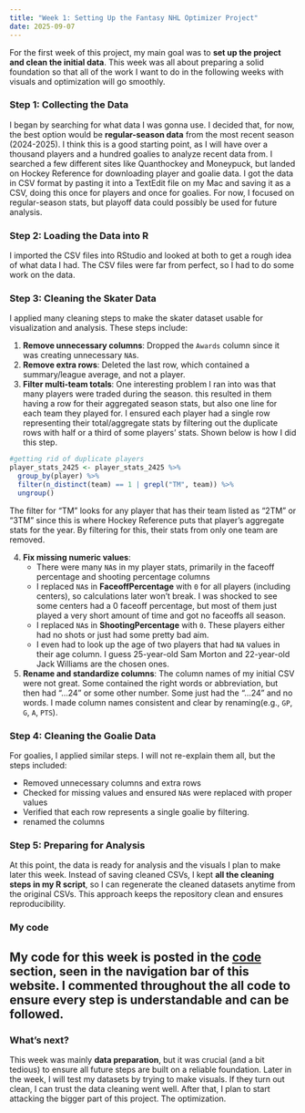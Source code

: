 ```yaml
---
title: "Week 1: Setting Up the Fantasy NHL Optimizer Project"
date: 2025-09-07
---
```


For the first week of this project, my main goal was to **set up the project and clean the initial data**. This week was all about preparing a solid foundation so that all of the work I want to do in the following weeks with visuals and optimization will go smoothly.

### Step 1: Collecting the Data
I began by searching for what data I was gonna use. I decided that, for now, the best option would be **regular-season data** from the most recent season (2024-2025). I think this is a good starting point, as I will have over a thousand players and a hundred goalies to analyze recent data from. I searched a few different sites like Quanthockey and Moneypuck, but landed on Hockey Reference for downloading player and goalie data. I got the data in CSV format by pasting it into a TextEdit file on my Mac and saving it as a CSV, doing this once for players and once for goalies. For now, I focused on regular-season stats, but playoff data could possibly be used for future analysis.

### Step 2: Loading the Data into R
I imported the CSV files into RStudio and looked at both to get a rough idea of what data I had. The CSV files were far from perfect, so I had to do some work on the data. 

### Step 3: Cleaning the Skater Data
I applied many cleaning steps to make the skater dataset usable for visualization and analysis. These steps include:

1. **Remove unnecessary columns**: Dropped the `Awards` column since it was creating unnecessary `NA`s.  
2. **Remove extra rows**: Deleted the last row, which contained a summary/league average, and not a player.  
3. **Filter multi-team totals**: One interesting problem I ran into was that many players were traded during the season. this resulted in them having a row for their aggregated season stats, but also one line for each team they played for. I ensured each player had a single row representing their total/aggregate stats by filtering out the duplicate rows with half or a third of some players’ stats. Shown below is how I did this step. 

```r
#getting rid of duplicate players
player_stats_2425 <- player_stats_2425 %>%
  group_by(player) %>%
  filter(n_distinct(team) == 1 | grepl("TM", team)) %>%
  ungroup()
```

The filter for “TM” looks for any player that has their team listed as “2TM” or “3TM” since this is where Hockey Reference puts that player’s aggregate stats for the year. By filtering for this, their stats from only one team are removed.

4. **Fix missing numeric values**:
   - There were many `NA`s in my player stats, primarily in the faceoff percentage and shooting percentage columns
   - I replaced `NA`s in **FaceoffPercentage** with `0` for all players (including centers), so calculations later won’t break. I was shocked to see some centers had a 0 faceoff percentage, but most of them just played a very short amount of time and got no faceoffs all season.
   - I replaced `NA`s in **ShootingPercentage** with `0`. These players either had no shots or just had some pretty bad aim.
   - I even had to look up the age of two players that had `NA` values in their age column. I guess 25-year-old Sam Morton and 22-year-old Jack Williams are the chosen ones. 
5. **Rename and standardize columns**: The column names of my initial CSV were not great. Some contained the right words or abbreviation, but then had “…24” or some other number. Some just had the “…24” and no words. I made column names consistent and clear by renaming(e.g., `GP`, `G`, `A`, `PTS`).  

### Step 4: Cleaning the Goalie Data
For goalies, I applied similar steps. I will not re-explain them all, but the steps included:
- Removed unnecessary columns and extra rows
- Checked for missing values and ensured `NA`s were replaced with proper values
- Verified that each row represents a single goalie by filtering.
- renamed the columns

### Step 5: Preparing for Analysis
At this point, the data is ready for analysis and the visuals I plan to make later this week. Instead of saving cleaned CSVs, I kept **all the cleaning steps in my R script**, so I can regenerate the cleaned datasets anytime from the original CSVs. This approach keeps the repository clean and ensures reproducibility.

### My code
My code for this week is posted in the [code](https://github.com/henrylange/fantasy-nhl-optimizer/tree/main/code) section, seen in the navigation bar of this website. I commented throughout the all code to ensure every step is understandable and can be followed.
---

### What’s next?
This week was mainly **data preparation**, but it was crucial (and a bit tedious) to ensure all future steps are built on a reliable foundation. Later in the week, I will test my datasets by trying to make visuals. If they turn out clean, I can trust the data cleaning went well. After that, I plan to start attacking the bigger part of this project. The optimization. 
